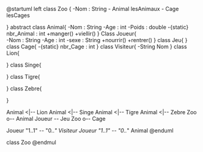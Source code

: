 @startuml
left 
class Zoo {
-Nom : String 
-<ArrayList> Animal lesAnimaux
-<ArrayList> Cage lesCages

}
abstract class Animal{
-Nom : String 
-Age : int 
-Poids : double
-{static} nbr_Animal : int
+manger()
+viellir()
}
Class Joueur{    
-Nom : String 
-Age : int 
-sexe : String
+nourrir()
+rentrer()
}
class Jeu{
}
class Cage{
-{static} nbr_Cage : int 
}
class Visiteur{
-String Nom
}
class Lion{

}
class Singe{

}
class Tigre{

}
class Zebre{

}

Animal <|-- Lion
Animal <|-- Singe
Animal <|-- Tigre
Animal <|-- Zebre
Zoo o-- Animal
Joueur -- Jeu
Zoo o-- Cage

Joueur "1..1" -- "0..*" Visiteur
Joueur "1..1" -- "0..*" Animal
@enduml

class Zoo
@endmul
